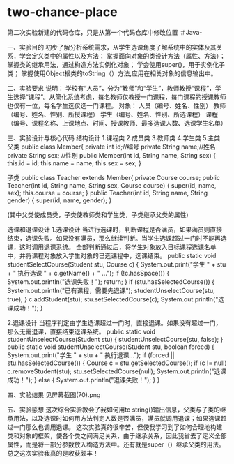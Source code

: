 # two-chance-place
第二次实验新建的代码仓库，只是从第一个代码仓库中修改位置
＃Java-



一、实验目的
初步了解分析系统需求，从学生选课角度了解系统中的实体及其关系，学会定义类中的属性以及方法；
掌握面向对象的类设计方法（属性、方法）；
掌握类的继承用法，通过构造方法实例化对象；
学会使用super()，用于实例化子类；
掌握使用Object根类的toString（）方法,应用在相关对象的信息输出中。




二、实验要求
说明： 学校有“人员”，分为“教师”和“学生”，教师教授“课程”，学生选择“课程”。从简化系统考虑，每名教师仅教授一门课程，每门课程的授课教师也仅有一位，每名学生选仅选一门课程。
对象： 
人员（编号、姓名、性别）
教师（编号、姓名、性别、所授课程）
学生（编号、姓名、性别、所选课程）
课程（编号、课程名称、上课地点、时间、授课教师、最多选课人数、选课学生名单）



三、实验设计与核心代码
结构设计
1.课程类
2.成员类
3.教师类
4.学生类
5.主类
父类
public class Member{
    private int id;//编号
    private String name;//姓名
    private String sex; //性别
    public Member(int id, String name, String sex) {
        this.id = id;
        this.name = name;
        this.sex = sex;
    }
    
    
    
子类
public class Teacher extends Member{
    private Course course;
    public Teacher(int id, String name, String sex, Course course) {
        super(id, name, sex);
        this.course = course;
    }
    public Teacher(int id, String name, String gender) {
        super(id, name, gender);
    }
    
    
(其中父类使成员类，子类使教师类和学生类，子类继承父类的属性)



选课和退课设计
1.选课设计
当进行选课时，判断课程是否满员，如果满员则直接结束，选课失败。如果没有满员，那么继续判断。当学生选课超过一门时不能再选课，这时调用退课系统。
全部判断通过后，将学生对象放入目标课程选课名单中，并将课程对象放入学生对象的已选课程中，选课结束。
    public static void studentSelectCourse(Student stu, Course c) {
            System.out.print("学生 " + stu + " 执行选课 " + c.getName() + " ...");
            if (!c.hasSpace()) {
                System.out.println("选课失败！");
                return;
            }
            if (stu.hasSelectedCourse()) {
                System.out.println("已有课程，需要先退课");
                studentUnselectCourse(stu, true);
            }
            c.addStudent(stu);
            stu.setSelectedCourse(c);
            System.out.println("选课成功！");
        }
        
        
        
2.退课设计
当程序判定由学生选课超过一门时，直接退课。如果没有超过一门，那么无需退课，直接结束退课系统。
 public static void studentUnselectCourse(Student stu) {
            studentUnselectCourse(stu, false);
        }
        public static void studentUnselectCourse(Student stu, boolean forced) {
            System.out.print("学生 " + stu + " 执行退课...");
            if (forced || stu.hasSelectedCourse()) {
                Course c = stu.getSelectedCourse();
                if (c != null)
                    c.removeStudent(stu);
                stu.setSelectedCourse(null);
                System.out.println("退课成功！");
            } else {
                System.out.println("退课失败！");
            }
        }
 
 
 
四、实验结果
见屏幕截图(70).png



五、实验感想
    这次综合实验教会了我如何用to string()输出信息，父类与子类的继承用法，以及选课时如何用方法判定人数是否满员，满员就调用退课；如果选课超过一门那么也调用退课。
这次实验真的很辛苦，但使我学习到了如何合理地构建类和对象的框架，使各个类之间满足关系，由于继承关系，因此我省去了定义全部属性，而是将一部分参数放入构造方法中。还有就是super（）继承父类的用法。总之这次实验我真的是收获颇丰！
